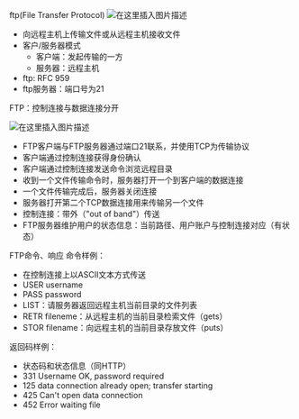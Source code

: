 ftp(File Transfer Protocol)
![在这里插入图片描述](https://i-blog.csdnimg.cn/direct/f639a7b6365c4c55b055773dcb3d9a2b.png#pic_center)
- 向远程主机上传输文件或从远程主机接收文件
- 客户/服务器模式
	- 客户端：发起传输的一方
	- 服务器：远程主机
- ftp: RFC 959
- ftp服务器：端口号为21



FTP：控制连接与数据连接分开

![在这里插入图片描述](https://i-blog.csdnimg.cn/direct/7edc2d7c59034b33b469073d90ed778f.png#pic_center)
- FTP客户端与FTP服务器通过端口21联系，并使用TCP为传输协议
- 客户端通过控制连接获得身份确认
- 客户端通过控制连接发送命令浏览远程目录
- 收到一个文件传输命令时，服务器打开一个到客户端的数据连接
- 一个文件传输完成后，服务器关闭连接
- 服务器打开第二个TCP数据连接用来传输另一个文件
- 控制连接：带外（"out of band"）传送
- FTP服务器维护用户的状态信息：当前路径、用户账户与控制连接对应（有状态）

FTP命令、响应
命令样例：
- 在控制连接上以ASCII文本方式传送
- USER username
- PASS password
- LIST：请服务器返回远程主机当前目录的文件列表
- RETR fileneme：从远程主机的当前目录检索文件（gets）
- STOR filename：向远程主机的当前目录存放文件（puts）

返回码样例：
- 状态码和状态信息（同HTTP）
- 331 Username OK, password required
- 125 data connection already open; transfer starting
- 425 Can't open data connection
- 452 Error waiting file

